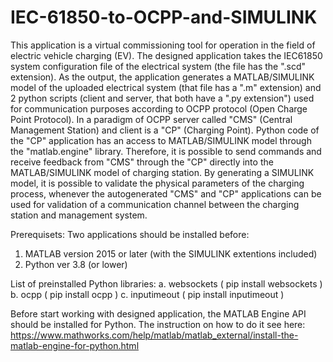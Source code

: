 # IEC-61850-to-OCPP-and-SIMULINK
This application is a virtual commissioning tool for operation in the field of electric vehicle charging (EV). The designed application takes the IEC61850 system configuration file of the electrical system (the file has the ".scd" extension). As the output, the application generates a MATLAB/SIMULINK model of the uploaded electrical system (that file has a ".m" extension) and 2 python scripts (client and server, that both have a ".py extension") used for communication purposes according to OCPP protocol (Open Charge Point Protocol). In a paradigm of OCPP server called "CMS" (Central Management Station) and client is a "CP" (Charging Point). Python code of the "CP" application has an access to MATLAB/SIMULINK model through the "matlab.engine" library. Therefore, it is possible to send commands and receive feedback from "CMS" through the "CP" directly into the MATLAB/SIMULINK model of charging station. By generating a SIMULINK model, it is possible to validate the physical parameters of the charging process, whenever the autogenerated "CMS" and "CP" applications can be used for validation of a communication channel between the charging station and management system.   

Prerequisets:
Two applications should be installed before:
1. MATLAB  version 2015 or later (with the SIMULINK extentions included)
2. Python ver 3.8 (or lower)

List of preinstalled Python libraries:
a. websockets ( pip install websockets ) 
b. ocpp ( pip install ocpp )
c. inputimeout ( pip install inputimeout )

Before start working with designed application, the MATLAB Engine API should be installed for Python. The instruction on how to do it see here:
https://www.mathworks.com/help/matlab/matlab_external/install-the-matlab-engine-for-python.html
